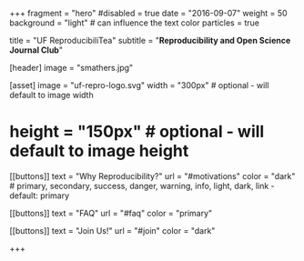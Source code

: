 +++
fragment = "hero"
#disabled = true
date = "2016-09-07"
weight = 50
background = "light" # can influence the text color
particles = true

title = "UF ReproducibiliTea"
subtitle = "**Reproducibility and Open Science Journal Club**"

[header]
  image = "smathers.jpg"

[asset]
  image = "uf-repro-logo.svg"
  width = "300px" # optional - will default to image width
  # height = "150px" # optional - will default to image height

[[buttons]]
  text = "Why Reproducibility?"
  url = "#motivations"
  color = "dark" # primary, secondary, success, danger, warning, info, light, dark, link - default: primary

[[buttons]]
  text = "FAQ"
  url = "#faq"
  color = "primary"

[[buttons]]
  text = "Join Us!"
  url = "#join"
  color = "dark"

+++
